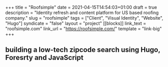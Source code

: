 +++
title = "Roofsimple"
date = 2021-04-15T14:54:03+01:00
draft = true
description = "Identity refresh and content platform for US based roofing company."
slug = "roofsimple"
tags = ["Client", "Visual Identity", "Website", "Hugo"]
syndicate = "false"
layout = "project"
[[blocks]]
link_text = "roofsimple.com"
link_url = "https://roofsimple.com/"
template = "link-big"
+++

## building a low-tech zipcode search using Hugo, Foresrty and JavaScript
